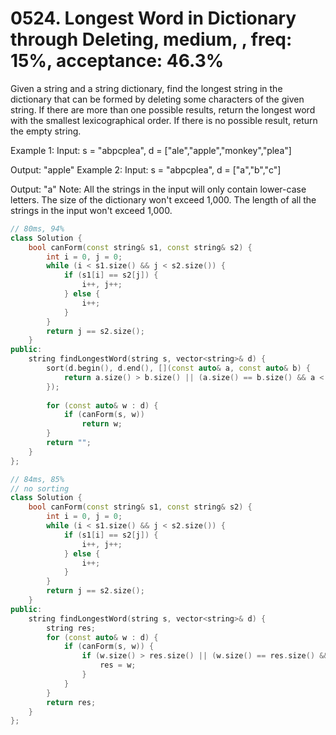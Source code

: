 # 0524. Longest Word in Dictionary through Deleting, medium, , freq: 15%, acceptance: 46.3%

Given a string and a string dictionary, find the longest string in the dictionary that can be formed by deleting some characters of the given string. If there are more than one possible results, return the longest word with the smallest lexicographical order. If there is no possible result, return the empty string.

Example 1:
Input:
s = "abpcplea", d = ["ale","apple","monkey","plea"]

Output: 
"apple"
Example 2:
Input:
s = "abpcplea", d = ["a","b","c"]

Output: 
"a"
Note:
All the strings in the input will only contain lower-case letters.
The size of the dictionary won't exceed 1,000.
The length of all the strings in the input won't exceed 1,000.
```c++
// 80ms, 94%
class Solution {
    bool canForm(const string& s1, const string& s2) {
        int i = 0, j = 0;
        while (i < s1.size() && j < s2.size()) {
            if (s1[i] == s2[j]) {
                i++, j++;
            } else {
                i++;
            }
        }
        return j == s2.size();
    }
public:
    string findLongestWord(string s, vector<string>& d) {
        sort(d.begin(), d.end(), [](const auto& a, const auto& b) {
            return a.size() > b.size() || (a.size() == b.size() && a < b);
        });
        
        for (const auto& w : d) {
            if (canForm(s, w))
                return w;
        }
        return "";
    }
};

// 84ms, 85%
// no sorting
class Solution {
    bool canForm(const string& s1, const string& s2) {
        int i = 0, j = 0;
        while (i < s1.size() && j < s2.size()) {
            if (s1[i] == s2[j]) {
                i++, j++;
            } else {
                i++;
            }
        }
        return j == s2.size();
    }
public:
    string findLongestWord(string s, vector<string>& d) {
        string res;
        for (const auto& w : d) {
            if (canForm(s, w)) {
                if (w.size() > res.size() || (w.size() == res.size() && w < res)) {
                    res = w;
                }
            }
        }
        return res;
    }
};
```

